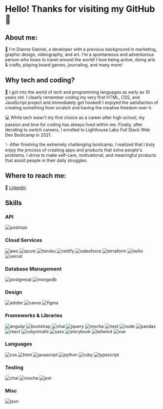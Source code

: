 # Hello! Thanks for visiting my GitHub 👋

## About me:

👩 I'm Dianne Gabriel, a developer with a previous background in marketing, graphic design, videography, and art. I'm a spontaneous and adventurous person who loves to travel around the world! I love being active, doing arts & crafts, playing board games, journaling, and many more!

## Why tech and coding?

📂 I got into the world of tech and programming languages as early as 10 years old. I clearly remember coding my very first HTML, CSS, and JavaScript project and immediately got hooked! I enjoyed the satisfaction of creating something from scratch and having the creative freedom over it.

💻 While tech wasn't my first choice as a career after high school, my passion and love for coding has always lived within me. Finally, after deciding to switch careers, I enrolled to Lighthouse Labs Full Stack Web Dev Bootcamp in 2021.

✨ After finishing the extremely challenging bootcamp, I realized that I truly enjoy the process of creating apps and products that solve people's problems. I strive to make self-care, motivational, and meaningful products that assist people in their daily struggles.

## Where to reach me:

📲 [LinkedIn](https://www.linkedin.com/in/diannegabriel/)

## Skills

### API

![postman](https://img.shields.io/badge/Postman-FF6C37?style=for-the-badge&logo=Postman&logoColor=white)

### Cloud Services

![aws](https://img.shields.io/badge/Amazon_AWS-FF9900?style=for-the-badge&logo=amazonaws&logoColor=white)
![azure](https://img.shields.io/badge/microsoft%20azure-0089D6?style=for-the-badge&logo=microsoft-azure&logoColor=white)
![heroku](https://img.shields.io/badge/Heroku-430098?style=for-the-badge&logo=heroku&logoColor=white)
![netlify](https://img.shields.io/badge/Netlify-00C7B7?style=for-the-badge&logo=netlify&logoColor=white)
![salesforce](https://img.shields.io/badge/Salesforce-00A1E0?style=for-the-badge&logo=Salesforce&logoColor=white)
![terraform](https://img.shields.io/badge/Terraform-7B42BC?style=for-the-badge&logo=terraform&logoColor=white)
![twilio](https://img.shields.io/badge/Twilio-F22F46?style=for-the-badge&logo=Twilio&logoColor=white)
![vercel](https://img.shields.io/badge/Vercel-000000?style=for-the-badge&logo=vercel&logoColor=white)

### Database Management

![postgresql](https://img.shields.io/badge/PostgreSQL-316192?style=for-the-badge&logo=postgresql&logoColor=white)
![mongodb](https://img.shields.io/badge/MongoDB-4EA94B?style=for-the-badge&logo=mongodb&logoColor=white)

### Design

![adobe](https://img.shields.io/badge/Adobe%20Creative%20Cloud-DA1F26?style=for-the-badge&logo=Adobe%20Creative%20Cloud&logoColor=white)
![canva](https://img.shields.io/badge/canva-00C4CC?style=for-the-badge&logo=canva&logoColor=white)
![figma](https://img.shields.io/badge/figma-000000?style=for-the-badge&logo=figma&logoColor=white)

### Frameworks & Libraries

![angular](https://img.shields.io/badge/Angular-DD0031?style=for-the-badge&logo=angular&logoColor=white)
![bootstrap](https://img.shields.io/badge/Bootstrap-563D7C?style=for-the-badge&logo=bootstrap&logoColor=white)
![chai](https://img.shields.io/badge/chai-A30701?style=for-the-badge&logo=chai&logoColor=white)
![jquery](https://img.shields.io/badge/jQuery-0769AD?style=for-the-badge&logo=jquery&logoColor=white)
![mocha](https://img.shields.io/badge/Mocha-8D6748?style=for-the-badge&logo=Mocha&logoColor=white)
![next](https://img.shields.io/badge/next.js-000000?style=for-the-badge&logo=nextdotjs&logoColor=white)
![node](https://img.shields.io/badge/Node.js-339933?style=for-the-badge&logo=nodedotjs&logoColor=white)
![pandas](https://img.shields.io/badge/Pandas-2C2D72?style=for-the-badge&logo=pandas&logoColor=white)
![react](https://img.shields.io/badge/React-20232A?style=for-the-badge&logo=react&logoColor=61DAFB)
![rubyonrails](https://img.shields.io/badge/Ruby_on_Rails-CC0000?style=for-the-badge&logo=ruby-on-rails&logoColor=white)
![sass](https://img.shields.io/badge/SASS-CC6699?style=for-the-badge&logo=sass&logoColor=white)
![storybook](https://img.shields.io/badge/storybook-FF4785?style=for-the-badge&logo=storybook&logoColor=white)
![tailwind](https://img.shields.io/badge/Tailwind_CSS-38B2AC?style=for-the-badge&logo=tailwind-css&logoColor=white)
![vue](https://img.shields.io/badge/Vue%20js-35495E?style=for-the-badge&logo=vuedotjs&logoColor=4FC08D)

### Languages

![css](https://img.shields.io/badge/CSS3-1572B6?style=for-the-badge&logo=css3&logoColor=white)
![html](https://img.shields.io/badge/HTML5-E34F26?style=for-the-badge&logo=html5&logoColor=white)
![javascript](https://img.shields.io/badge/JavaScript-323330?style=for-the-badge&logo=javascript&logoColor=F7DF1E)
![python](https://img.shields.io/badge/Python-FFD43B?style=for-the-badge&logo=python&logoColor=blue)
![ruby](https://img.shields.io/badge/Ruby-CC342D?style=for-the-badge&logo=ruby&logoColor=white)
![typescript](https://img.shields.io/badge/TypeScript-3178C6?style=for-the-badge&logo=typescript&logoColor=white)

### Testing

![chai](https://img.shields.io/badge/chai-A30701?style=for-the-badge&logo=chai&logoColor=white)
![mocha](https://img.shields.io/badge/Mocha-8D6748?style=for-the-badge&logo=mocha&logoColor=white)
![jest](https://img.shields.io/badge/Jest-C21325?style=for-the-badge&logo=jest&logoColor=white)

### Misc
![json](https://img.shields.io/badge/json-5E5C5C?style=for-the-badge&logo=json&logoColor=white)

<!--
**diannegabriel/diannegabriel** is a ✨ _special_ ✨ repository because its `README.md` (this file) appears on your GitHub profile.

Here are some ideas to get you started:

- 🔭 I’m currently working on ...
- 🌱 I’m currently learning ...
- 👯 I’m looking to collaborate on ...
- 🤔 I’m looking for help with ...
- 💬 Ask me about ...
- 📫 How to reach me: ...
- 😄 Pronouns: ...
- ⚡ Fun fact: ...
- Achievements
-->

